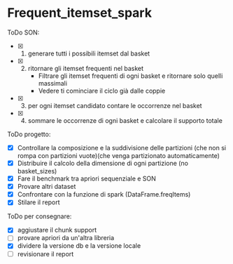 # Frequent_itemset_spark

ToDo SON:
- [X] 1. generare tutti i possibili itemset dal basket 
- [X] 2. ritornare gli itemset frequenti nel basket <br>
        - Filtrare gli itemset frequenti di ogni basket e ritornare solo quelli massimali<br>
        - Vedere ti cominciare il ciclo già dalle coppie
- [X] 3. per ogni itemset candidato contare le occorrenze nel basket
- [X] 4. sommare le occorrenze di ogni basket e calcolare il supporto totale

ToDo progetto:
 - [X] Controllare la composizione e la suddivisione delle partizioni (che non si rompa con partizioni vuote)(che venga partizionato automaticamente)
 - [X] Distribuire il calcolo della dimensione di ogni partizione (no basket_sizes)
 - [X] Fare il benchmark tra apriori sequenziale e SON
 - [X] Provare altri dataset
 - [X] Confrontare con la funzione di spark (DataFrame.freqItems)
 - [X] Stilare il report

 ToDo per consegnare:
 - [X] aggiustare il chunk support
 - [ ] provare apriori da un'altra libreria
 - [X] dividere la versione db e la versione locale
 - [ ] revisionare il report
